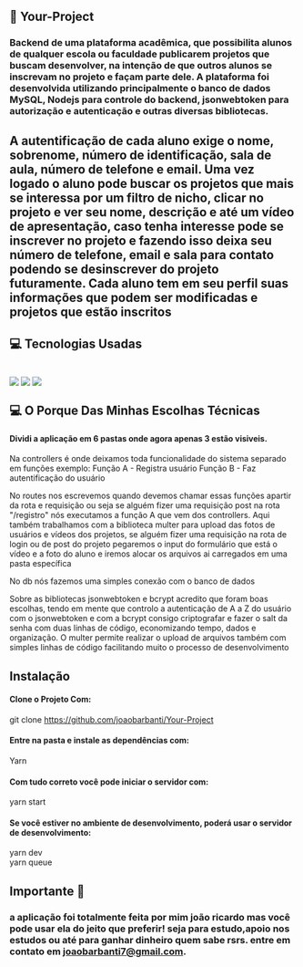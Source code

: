 ##  📱 Your-Project 

### Backend de uma plataforma acadêmica, que possibilita alunos de qualquer escola ou faculdade publicarem projetos que buscam desenvolver, na intenção de que outros alunos se inscrevam no projeto e façam parte dele. A plataforma foi desenvolvida utilizando principalmente o banco de dados MySQL, Nodejs para controle do backend, jsonwebtoken para autorização e autenticação e outras diversas bibliotecas.  
## A autentificação de cada aluno exige o nome, sobrenome, número de identificação, sala de aula, número de telefone e email. Uma vez logado o aluno pode buscar os projetos que mais se interessa por um filtro de nicho, clicar no projeto e ver seu nome, descrição e até um vídeo de apresentação, caso tenha interesse pode se inscrever no projeto e fazendo isso deixa seu número de telefone, email e sala para contato podendo se desinscrever do projeto futuramente. Cada aluno tem em seu perfil suas informações que podem ser modificadas e projetos que estão inscritos 



## 💻 Tecnologias Usadas
<div style="display: inline_block"><br/>
<img align="center" src="https://img.shields.io/badge/JavaScript-323330?style=for-the-badge&logo=javascript&logoColor=F7DF1E">
<img align="center" src="https://img.shields.io/badge/Node.js-43853D?style=for-the-badge&logo=node.js&logoColor=white">
<img align="center" src="https://shields.io/badge/MySQL-lightgrey?logo=mysql&style=plastic&logoColor=white&labelColor=blue">

## 💻 O Porque Das Minhas Escolhas Técnicas

#### Dividi a aplicação em 6 pastas onde agora apenas 3 estão visiveis.
Na controllers é onde deixamos toda funcionalidade do sistema separado em funções 
exemplo: Função A - Registra usuário
 Função B - Faz autentificação do usuário

No routes nos escrevemos quando devemos chamar essas funções apartir da rota e requisição ou seja se alguém fizer uma requisição post na rota "/registro" nós executamos a função A que vem dos controllers. Aqui também trabalhamos com a biblioteca multer para upload das fotos de usuários e vídeos dos projetos, se alguém fizer uma requisição na rota de login ou de post do projeto pegaremos o input do formulário que está o vídeo e a foto do aluno e iremos alocar os arquivos ai carregados em uma pasta específica

No db nós fazemos uma simples conexão com o banco de dados

Sobre as bibliotecas jsonwebtoken e bcrypt acredito que foram boas escolhas, tendo em mente que controlo a autenticação de A a Z do usuário com o jsonwebtoken e com a bcrypt consigo criptografar e fazer o salt da senha com duas linhas de código, economizando tempo, dados e organização. O multer permite realizar o upload de arquivos também com simples linhas de código facilitando muito o processo de desenvolvimento

## Instalação 

#### Clone o Projeto Com: </br>

git clone https://github.com/joaobarbanti/Your-Project
#### Entre na pasta e instale as dependências com: 
 Yarn
#### Com tudo correto você pode iniciar o servidor com:
yarn start
#### Se você estiver no ambiente de desenvolvimento, poderá usar o servidor de desenvolvimento:
yarn dev</br>
yarn queue
## Importante 💛

### a aplicação foi totalmente feita por mim joão ricardo mas você pode usar ela do jeito que preferir! seja para estudo,apoio nos estudos ou até para ganhar dinheiro quem sabe rsrs. entre em contato em joaobarbanti7@gmail.com.
</div>
